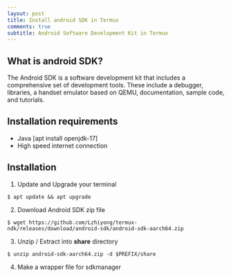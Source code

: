 ```yaml
---
layout: post
title: Install android SDK in Termux
comments: true
subtitle: Android Software Development Kit in Termux
---
```


## What is android SDK?
The Android SDK is a software development kit that includes a comprehensive set of development tools. These include a debugger, libraries, a handset emulator based on QEMU, documentation, sample code, and tutorials. 

## Installation requirements
- Java [apt install openjdk-17]
- High speed internet connection

## Installation
1) Update and Upgrade your terminal
~~~
$ apt update && apt upgrade
~~~
2) Download Android SDK zip file
~~~
$ wget https://github.com/Lzhiyong/termux-ndk/releases/download/android-sdk/android-sdk-aarch64.zip
~~~
3) Unzip / Extract into **share** directory
~~~
$ unzip android-sdk-aarch64.zip -d $PREFIX/share
~~~
4) Make a wrapper file for sdkmanager
